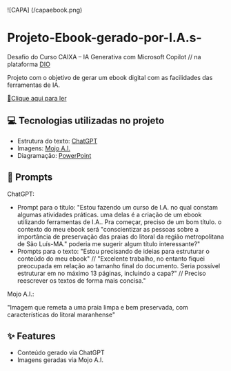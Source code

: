 ![CAPA] (/capaebook.png) 

# Projeto-Ebook-gerado-por-I.A.s-
Desafio do Curso CAIXA – IA Generativa com Microsoft Copilot // na plataforma [DIO](https://dio.me)

Projeto com o objetivo de gerar um ebook digital com as facilidades das ferramentas de IA.

<a href="https://github.com/ilannakarla/Projeto-Ebook-gerado-por-I.A.-/blob/main/EBOOK_MAR%C3%89_DE_CONSCI%C3%8ANCIA.pdf" title="View PDF now"> 📕Clique aqui para ler</a>


## 💻 Tecnologias utilizadas no projeto

- Estrutura do texto: [ChatGPT](https://chat.openai.com/) 
- Imagens: [Mojo A.I.](https://mojo.vn/)
- Diagramação: [PowerPoint](https://www.microsoft.com/en/microsoft-365/powerpoint)

## 🧠 Prompts

ChatGPT: 

- Prompt para o título: "Estou fazendo um curso de I.A. no qual constam algumas atividades práticas. uma delas é a criação de um ebook utilizando ferramentas de I.A.. Pra começar, preciso de um bom título. o contexto do meu ebook será "conscientizar as pessoas sobre a importância de  preservação das praias do litoral da região metropolitana de São Luís-MA." poderia me sugerir algum título interessante?"
- Prompts para o texto: "Estou precisando de ideias para estruturar o conteúdo do meu ebook" // "Excelente trabalho, no entanto fiquei preocupada em relação ao tamanho final do documento. Seria possível estruturar em no máximo 13 páginas, incluindo a capa?" // Preciso reescrever os textos de forma mais concisa."


Mojo A.I.: 

"Imagem que remeta a uma praia limpa e bem preservada, com características do litoral maranhense"


## ✨ Features

- Conteúdo gerado via ChatGPT
- Imagens geradas via Mojo A.I.

 

